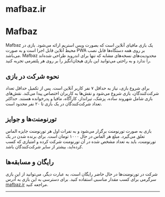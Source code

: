 # mafbaz.ir
# Mafbaz

Mafbaz یک بازی مافیای آنلاین است که بصورت ویس استریم ارائه می‌شود. بازی در محیط آنلاین قابل اجرا است و به صورت PWA بر روی همه دستگاه‌ها قابل نصب می‌باشد. Mafbaz محدودیت‌های نسخه‌های مشابه که تنها برای اندروید طراحی شده‌اند را ندارد و به راحتی می‌توانید این بازی هیجان‌انگیز را بر روی هر پلتفرمی تجربه کنید.

## نحوه شرکت در بازی
برای شروع بازی، نیاز به حداقل ۷ نفر کاربر آنلاین است. پس از تکمیل حداقل تعداد شرکت‌کنندگان، بازی شروع می‌شود و نقش‌ها به کاربران اختصاص پیدا می‌کند. نقش‌های بازی شامل شهروند ساده، پزشک، تیرانداز، کارآگاه، مافیا و پدرخوانده هستند. حداکثر تعداد شرکت‌کنندگان در یک بازی تا ۲۰ نفر محدود است.

## تورنومنت‌ها و جوایز
بازی به صورت تورنومنت برگزار می‌شود و به نفرات اول هر تورنومنت جایزه الماس تعلق می‌گیرد. مبلغ هر الماس در حال ۱۰۰۰ تومان است. برای برنده شدن در یک تورنومنت، باید به تعداد مشخص شده در آن تورنومنت شرکت کرده و امتیازی که کسب کرده‌اید، بیشتر از سایر شرکت‌کنندگان باشد.

## رایگان و مسابقه‌ها
شرکت در تورنومنت‌ها در حال حاضر رایگان است، به عبارت دیگر، می‌توانید از این بازی سرگرمی برای کسب مقدار مناسبی استفاده کنید. برای دسترسی به این بازی به آدرس [mafbaz.ir](https://mafbaz.ir) مراجعه کنید.

---
